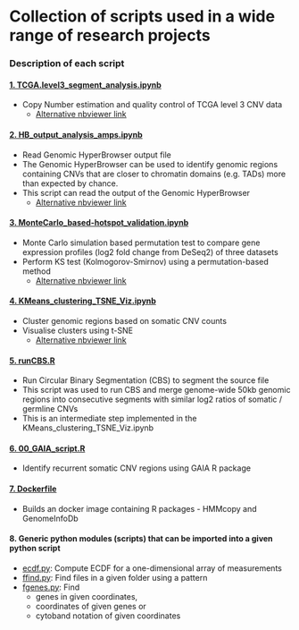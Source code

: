 # Collection of scripts used in a wide range of research projects

### Description of each script
#### [1. TCGA.level3_segment_analysis.ipynb](https://github.com/PubuduSaneth/demo_hub/blob/master/TCGA.level3_segment_analysis.ipynb)
* Copy Number estimation and quality control of TCGA level 3 CNV data
    - [Alternative nbviewer link](https://nbviewer.jupyter.org/github/PubuduSaneth/demo_hub/blob/master/TCGA.level3_segment_analysis.ipynb)

#### [2. HB_output_analysis_amps.ipynb](https://github.com/PubuduSaneth/demo_hub/blob/master/HB_output_analysis_amps.ipynb)
* Read Genomic HyperBrowser output file
* The Genomic HyperBrowser can be used to identify genomic regions containing CNVs that are closer to chromatin domains (e.g. TADs) more than expected by chance.
* This script can read the output of the Genomic HyperBrowser
    - [Alternative nbviewer link](https://nbviewer.jupyter.org/github/PubuduSaneth/demo_hub/blob/master/HB_output_analysis_amps.ipynb)

#### [3. MonteCarlo_based-hotspot_validation.ipynb](https://github.com/PubuduSaneth/demo_hub/blob/master/MonteCarlo_based-hotspot_validation.ipynb)
* Monte Carlo simulation based permutation test to compare gene expression profiles (log2 fold change from DeSeq2) of three datasets
* Perform KS test (Kolmogorov-Smirnov) using a permutation-based method
    - [Alternative nbviewer link](https://nbviewer.jupyter.org/github/PubuduSaneth/demo_hub/blob/master/MonteCarlo_based-hotspot_validation.ipynb)

#### [4. KMeans_clustering_TSNE_Viz.ipynb](https://github.com/PubuduSaneth/demo_hub/blob/master/KMeans_clustering_TSNE_Viz.ipynb)
* Cluster genomic regions based on somatic CNV counts
* Visualise clusters using t-SNE
    - [Alternative nbviewer link](https://nbviewer.jupyter.org/github/PubuduSaneth/demo_hub/blob/master/KMeans_clustering_TSNE_Viz.ipynb)

#### [5. runCBS.R](https://github.com/PubuduSaneth/demo_hub/blob/master/runCBS.R)
* Run Circular Binary Segmentation (CBS) to segment the source file
* This script was used to run CBS and merge genome-wide 50kb genomic regions into consecutive segments with similar log2 ratios of somatic / germline CNVs
* This is an intermediate step implemented in the  KMeans_clustering_TSNE_Viz.ipynb

#### [6. 00_GAIA_script.R](https://github.com/PubuduSaneth/demo_hub/blob/master/00_GAIA_script.R)
 * Identify recurrent somatic CNV regions using GAIA R package

#### [7. Dockerfile](https://github.com/PubuduSaneth/demo_hub/blob/master/Dockerfile)
* Builds an docker image containing R packages - HMMcopy and GenomeInfoDb

#### 8. Generic python modules (scripts) that can be imported into a given python script
* [ecdf.py](https://github.com/PubuduSaneth/demo_hub/blob/master/ecdf.py): Compute ECDF for a one-dimensional array of measurements
* [ffind.py](https://github.com/PubuduSaneth/demo_hub/blob/master/ffind.py): Find files in a given folder using a pattern
* [fgenes.py](https://github.com/PubuduSaneth/demo_hub/blob/master/fgenes.py): Find
    * genes in given coordinates,
    * coordinates of given genes or
    * cytoband notation of given coordinates
